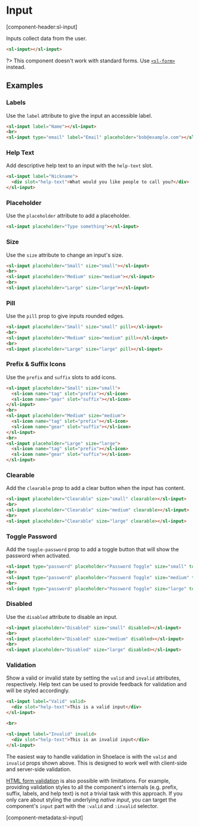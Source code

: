 # Input

[component-header:sl-input]

Inputs collect data from the user.

```html preview
<sl-input></sl-input>
```

?> This component doesn't work with standard forms. Use [`<sl-form>`](/components/form.md) instead.

## Examples

### Labels

Use the `label` attribute to give the input an accessible label.

```html preview
<sl-input label="Name"></sl-input>
<br>
<sl-input type="email" label="Email" placeholder="bob@example.com"></sl-input>
```

### Help Text

Add descriptive help text to an input with the `help-text` slot.

```html preview
<sl-input label="Nickname">
  <div slot="help-text">What would you like people to call you?</div>
</sl-input>
```

### Placeholder

Use the `placeholder` attribute to add a placeholder.

```html preview
<sl-input placeholder="Type something"></sl-input>
```

### Size

Use the `size` attribute to change an input's size.

```html preview
<sl-input placeholder="Small" size="small"></sl-input>
<br>
<sl-input placeholder="Medium" size="medium"></sl-input>
<br>
<sl-input placeholder="Large" size="large"></sl-input>
```

### Pill

Use the `pill` prop to give inputs rounded edges.

```html preview
<sl-input placeholder="Small" size="small" pill></sl-input>
<br>
<sl-input placeholder="Medium" size="medium" pill></sl-input>
<br>
<sl-input placeholder="Large" size="large" pill></sl-input>
```

### Prefix & Suffix Icons

Use the `prefix` and `suffix` slots to add icons.

```html preview
<sl-input placeholder="Small" size="small">
  <sl-icon name="tag" slot="prefix"></sl-icon>
  <sl-icon name="gear" slot="suffix"></sl-icon>
</sl-input>
<br>
<sl-input placeholder="Medium" size="medium">
  <sl-icon name="tag" slot="prefix"></sl-icon>
  <sl-icon name="gear" slot="suffix"></sl-icon>
</sl-input>
<br>
<sl-input placeholder="Large" size="large">
  <sl-icon name="tag" slot="prefix"></sl-icon>
  <sl-icon name="gear" slot="suffix"></sl-icon>
</sl-input>
```

### Clearable

Add the `clearable` prop to add a clear button when the input has content.

```html preview
<sl-input placeholder="Clearable" size="small" clearable></sl-input>
<br>
<sl-input placeholder="Clearable" size="medium" clearable></sl-input>
<br>
<sl-input placeholder="Clearable" size="large" clearable></sl-input>
```

### Toggle Password

Add the `toggle-password` prop to add a toggle button that will show the password when activated.

```html preview
<sl-input type="password" placeholder="Password Toggle" size="small" toggle-password></sl-input>
<br>
<sl-input type="password" placeholder="Password Toggle" size="medium" toggle-password></sl-input>
<br>
<sl-input type="password" placeholder="Password Toggle" size="large" toggle-password></sl-input>
```

### Disabled

Use the `disabled` attribute to disable an input.

```html preview
<sl-input placeholder="Disabled" size="small" disabled></sl-input>
<br>
<sl-input placeholder="Disabled" size="medium" disabled></sl-input>
<br>
<sl-input placeholder="Disabled" size="large" disabled></sl-input>
```

### Validation

Show a valid or invalid state by setting the `valid` and `invalid` attributes, respectively. Help text can be used to provide feedback for validation and will be styled accordingly.

```html preview
<sl-input label="Valid" valid>
  <div slot="help-text">This is a valid input</div>
</sl-input>

<br>

<sl-input label="Invalid" invalid>
  <div slot="help-text">This is an invalid input</div>
</sl-input>
```

The easiest way to handle validation in Shoelace is with the `valid` and `invalid` props shown above. This is designed to work well with client-side and server-side validation.

[HTML form validation](https://developer.mozilla.org/en-US/docs/Learn/Forms/Form_validation#Using_built-in_form_validation) is also possible with limitations. For example, providing validation styles to all the component's internals (e.g. prefix, suffix, labels, and help text) is not a trivial task with this approach. If you only care about styling the underlying _native input_, you can target the component's `input` part with the `:valid` and `:invalid` selector.


[component-metadata:sl-input]
